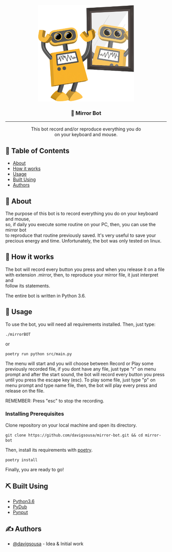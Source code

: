<p align="center">
  <a href="" rel="noopener">
 <img width=300px height=300px src="./assets/logo.png" alt="Bot logo"></a>
</p>

<h3 align="center">🤖 Mirror Bot</h3>

---

<p align="center"> 
    This bot record and/or reproduce everything you do <br>
    on your keyboard and mouse. 
</p>

## 📝 Table of Contents

- [About](#about)
- [How it works](#working)
- [Usage](#usage)
- [Built Using](#built_using)
- [Authors](#authors)

## 🧐 About <a name = "about"></a>

The purpose of this bot is to record everything you do on your keyboard and mouse, <br>
so, if daily you execute some routine on your PC, then, you can use the mirror bot <br>
to reproduce that routine previously saved. It's very useful to save your precious energy and time. Unfortunately, the bot was only tested on linux.

## 💭 How it works <a name = "working"></a>

The bot will record every button you press and when you release it on a file <br>
with extension .mirror, then, to reproduce your mirror file, it just interpret and <br>
follow its statements.

The entire bot is written in Python 3.6.

## 🎈 Usage <a name = "usage"></a>

To use the bot, you will need all requirements installed.
Then, just type:

```
./mirrorBOT
```

or

```
poetry run python src/main.py
```

The menu will start and you will choose between Record or Play some previously recorded file, if you dont have any file, just type "r" on menu prompt and after the start sound, the bot will record every button you press until you press the escape key (esc). To play some file, just type "p" on menu prompt and type name file, then, the bot will play every press and release on the file.

REMEMBER: Press "esc" to stop the recording.

### Installing Prerequisites

Clone repository on your local machine and open its directory.

```
git clone https://github.com/davigsousa/mirror-bot.git && cd mirror-bot
```

Then, install its requirements with [poetry](https://python-poetry.org/).

```
poetry install
```

Finally, you are ready to go!

## ⛏️ Built Using <a name = "built_using"></a>

- [Python3.6](https://www.python.org/)
- [PyDub](https://pypi.org/project/pydub/)
- [Pynput](https://pypi.org/project/pynput/)

## ✍️ Authors <a name = "authors"></a>

- [@davigsousa](https://github.com/davigsousa) - Idea & Initial work
